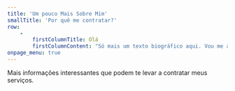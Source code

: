 ```yaml
---
title: 'Um pouco Mais Sobre Mim'
smallTitle: 'Por quê me contratar?'
row:
    -
        firstColumnTitle: Olá
        firstColumnContent: "Só mais um texto biográfico aqui. Vou me auto divulgar neste site para buscar interesse de todo mundo, afinal eu tenho que pagar as contas.\r\n\r\nMas se você pode confiar, meu trabalho é bem feito, só sucesso, mas não tem reembolso. Depois de apresentar esse trabalho sobre CMS, aí é só esperar pelas férias. E tô de boa."
onpage_menu: true
---
```


Mais informações interessantes que podem te levar a contratar meus serviços.